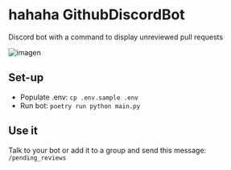 # hahaha GithubDiscordBot
Discord bot with a command to display unreviewed pull requests

![imagen](https://user-images.githubusercontent.com/7394684/195663983-a5b43d20-2372-4d13-acd6-66a6fb2a31a5.png)


## Set-up
 - Populate .env: `cp .env.sample .env`
 - Run bot: `poetry run python main.py`

## Use it
Talk to your bot or add it to a group and send this message:
`/pending_reviews`

